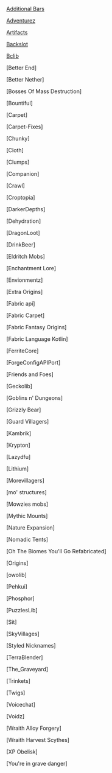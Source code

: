 [Additional Bars](https://www.curseforge.com/minecraft/mc-mods/additional-bars-fabric/files/3568648)

[Adventurez](https://www.curseforge.com/minecraft/mc-mods/adventurez/files/3676301)

[Artifacts](https://www.curseforge.com/minecraft/mc-mods/artifacts-fabric/files/3656320)

[Backslot](https://www.curseforge.com/minecraft/mc-mods/backslot/files/3645151)

[Bclib]()

[Better End]

[Better Nether]

[Bosses Of Mass Destruction]

[Bountiful]

[Carpet]

[Carpet-Fixes]

[Chunky]

[Cloth]

[Clumps]

[Companion]

[Crawl]

[Croptopia]

[DarkerDepths]

[Dehydration]

[DragonLoot]

[DrinkBeer]

[Eldritch Mobs]

[Enchantment Lore]

[Envionmentz]

[Extra Origins]

[Fabric api]

[Fabric Carpet]

[Fabric Fantasy Origins]

[Fabric Language Kotlin]

[FerriteCore]

[ForgeConfigAPIPort]

[Friends and Foes]

[Geckolib]

[Goblins n' Dungeons]

[Grizzly Bear]

[Guard Villagers]

[Kambrik]

[Krypton]

[Lazydfu]

[Lithium]

[Morevillagers]

[mo' structures]

[Mowzies mobs]

[Mythic Mounts]

[Nature Expansion]

[Nomadic Tents]

[Oh The Biomes You'll Go Refabricated]

[Origins]

[owolib]

[Pehkui]

[Phosphor]

[PuzzlesLib]

[Sit]

[SkyVillages]

[Styled Nicknames]

[TerraBlender]

[The_Graveyard]

[Trinkets]

[Twigs]

[Voicechat]

[Voidz]

[Wraith Alloy Forgery]

[Wraith Harvest Scythes]

[XP Obelisk]

[You're in grave danger]
